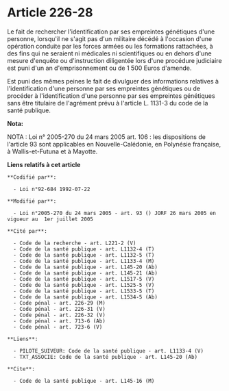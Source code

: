 # Article 226-28

Le fait de rechercher l'identification par ses empreintes génétiques d'une personne, lorsqu'il ne s'agit pas d'un militaire
décédé à l'occasion d'une opération conduite par les forces armées ou les formations rattachées, à des fins qui ne seraient
ni médicales ni scientifiques ou en dehors d'une mesure d'enquête ou d'instruction diligentée lors d'une procédure judiciaire
est puni d'un an d'emprisonnement ou de 1 500 Euros d'amende.

Est puni des mêmes peines le fait de divulguer des informations relatives à l'identification d'une personne par ses
empreintes génétiques ou de procéder à l'identification d'une personne par ses empreintes génétiques sans être titulaire de
l'agrément prévu à l'article L. 1131-3 du code de la santé publique.

**Nota:**

NOTA  : Loi n° 2005-270 du 24 mars 2005 art. 106 : les dispositions de l'article 93 sont applicables en Nouvelle-Calédonie,
en Polynésie française, à Wallis-et-Futuna et à Mayotte.

**Liens relatifs à cet article**

	**Codifié par**:

	  - Loi n°92-684 1992-07-22

	**Modifié par**:

	  - Loi n°2005-270 du 24 mars 2005 - art. 93 () JORF 26 mars 2005 en vigueur au  1er juillet 2005

	**Cité par**:

	  - Code de la recherche - art. L221-2 (V)
	  - Code de la santé publique - art. L1132-4 (T)
	  - Code de la santé publique - art. L1132-5 (T)
	  - Code de la santé publique - art. L1133-4 (M)
	  - Code de la santé publique - art. L145-20 (Ab)
	  - Code de la santé publique - art. L145-21 (Ab)
	  - Code de la santé publique - art. L1517-5 (V)
	  - Code de la santé publique - art. L1525-5 (V)
	  - Code de la santé publique - art. L1533-5 (T)
	  - Code de la santé publique - art. L1534-5 (Ab)
	  - Code pénal - art. 226-29 (M)
	  - Code pénal - art. 226-31 (V)
	  - Code pénal - art. 226-32 (V)
	  - Code pénal - art. 713-6 (Ab)
	  - Code pénal - art. 723-6 (V)

	**Liens**:

	  - PILOTE_SUIVEUR: Code de la santé publique - art. L1133-4 (V)
	  - TXT_ASSOCIE: Code de la santé publique - art. L145-20 (Ab)

	**Cite**:

	  - Code de la santé publique - art. L145-16 (M)
